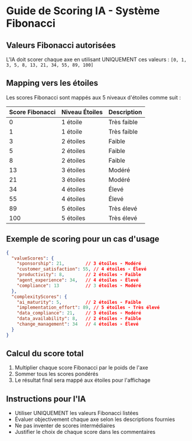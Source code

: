 # Guide de Scoring IA - Système Fibonacci

## Valeurs Fibonacci autorisées
L'IA doit scorer chaque axe en utilisant UNIQUEMENT ces valeurs :
`[0, 1, 3, 5, 8, 13, 21, 34, 55, 89, 100]`

## Mapping vers les étoiles
Les scores Fibonacci sont mappés aux 5 niveaux d'étoiles comme suit :

| Score Fibonacci | Niveau Étoiles | Description |
|----------------|----------------|-------------|
| 0              | 1 étoile       | Très faible |
| 1              | 1 étoile       | Très faible |
| 3              | 2 étoiles      | Faible      |
| 5              | 2 étoiles      | Faible      |
| 8              | 2 étoiles      | Faible      |
| 13             | 3 étoiles      | Modéré      |
| 21             | 3 étoiles      | Modéré      |
| 34             | 4 étoiles      | Élevé       |
| 55             | 4 étoiles      | Élevé       |
| 89             | 5 étoiles      | Très élevé  |
| 100            | 5 étoiles      | Très élevé  |

## Exemple de scoring pour un cas d'usage

```json
{
  "valueScores": {
    "sponsorship": 21,        // 3 étoiles - Modéré
    "customer_satisfaction": 55, // 4 étoiles - Élevé
    "productivity": 8,        // 2 étoiles - Faible
    "agent_experience": 34,   // 4 étoiles - Élevé
    "compliance": 13          // 3 étoiles - Modéré
  },
  "complexityScores": {
    "ai_maturity": 5,         // 2 étoiles - Faible
    "implementation_effort": 89, // 5 étoiles - Très élevé
    "data_compliance": 21,    // 3 étoiles - Modéré
    "data_availability": 8,   // 2 étoiles - Faible
    "change_management": 34   // 4 étoiles - Élevé
  }
}
```

## Calcul du score total
1. Multiplier chaque score Fibonacci par le poids de l'axe
2. Sommer tous les scores pondérés
3. Le résultat final sera mappé aux étoiles pour l'affichage

## Instructions pour l'IA
- Utiliser UNIQUEMENT les valeurs Fibonacci listées
- Évaluer objectivement chaque axe selon les descriptions fournies
- Ne pas inventer de scores intermédiaires
- Justifier le choix de chaque score dans les commentaires
